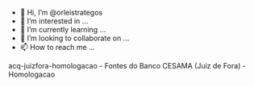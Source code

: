 - 👋 Hi, I’m @orleistrategos
- 👀 I’m interested in ...
- 🌱 I’m currently learning ...
- 💞️ I’m looking to collaborate on ...
- 📫 How to reach me ...

<!---
orleistrategos/orleistrategos is a ✨ special ✨ repository because its `README.md` (this file) appears on your GitHub profile.
You can click the Preview link to take a look at your changes.
--->

acq-juizfora-homologacao - Fontes do Banco CESAMA (Juiz de Fora) - Homologacao
